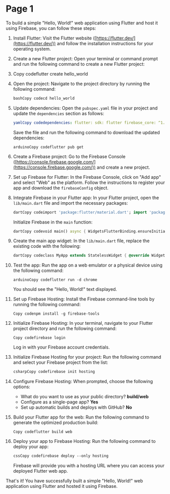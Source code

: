 # Page 1

To build a simple "Hello, World!" web application using Flutter and host it using Firebase, you can follow these steps:

1. Install Flutter: Visit the Flutter website ([https://flutter.dev/](https://flutter.dev/)) and follow the installation instructions for your operating system.
2. Create a new Flutter project: Open your terminal or command prompt and run the following command to create a new Flutter project:
3. Copy codeflutter create hello\_world
4.  Open the project: Navigate to the project directory by running the following command:

    ```bash
    bashCopy codecd hello_world
    ```
5.  Update dependencies: Open the `pubspec.yaml` file in your project and update the `dependencies` section as follows:

    ```yaml
    yamlCopy codedependencies: flutter: sdk: flutter firebase_core: ^1.6.0
    ```

    Save the file and run the following command to download the updated dependencies:

    ```arduino
    arduinoCopy codeflutter pub get
    ```
6. Create a Firebase project: Go to the Firebase Console ([https://console.firebase.google.com/](https://console.firebase.google.com/)) and create a new project.
7. Set up Firebase for Flutter: In the Firebase Console, click on "Add app" and select "Web" as the platform. Follow the instructions to register your app and download the `firebaseConfig` object.
8.  Integrate Firebase in your Flutter app: In your Flutter project, open the `lib/main.dart` file and import the necessary packages:

    ```dart
    dartCopy codeimport 'package:flutter/material.dart'; import 'package:firebase_core/firebase_core.dart';
    ```

    Initialize Firebase in the `main` function:

    ```dart
    dartCopy codevoid main() async { WidgetsFlutterBinding.ensureInitialized(); await Firebase.initializeApp(); runApp(MyApp()); }
    ```
9.  Create the main app widget: In the `lib/main.dart` file, replace the existing code with the following:

    ```dart
    dartCopy codeclass MyApp extends StatelessWidget { @override Widget build(BuildContext context) { return MaterialApp( title: 'Hello, World!', home: Scaffold( appBar: AppBar( title: Text('Hello, World!'), ), body: Center( child: Text('Hello, World!'), ), ), ); } }
    ```
10. Test the app: Run the app on a web emulator or a physical device using the following command:

    ```arduino
    arduinoCopy codeflutter run -d chrome
    ```

    You should see the "Hello, World!" text displayed.
11. Set up Firebase Hosting: Install the Firebase command-line tools by running the following command:

    ```
    Copy codenpm install -g firebase-tools
    ```
12. Initialize Firebase Hosting: In your terminal, navigate to your Flutter project directory and run the following command:

    ```
    Copy codefirebase login
    ```

    Log in with your Firebase account credentials.
13. Initialize Firebase Hosting for your project: Run the following command and select your Firebase project from the list:

    ```csharp
    csharpCopy codefirebase init hosting
    ```
14. Configure Firebase Hosting: When prompted, choose the following options:
    * What do you want to use as your public directory? **build/web**
    * Configure as a single-page app? **Yes**
    * Set up automatic builds and deploys with GitHub? **No**
15. Build your Flutter app for the web: Run the following command to generate the optimized production build:

    ```
    Copy codeflutter build web
    ```
16. Deploy your app to Firebase Hosting: Run the following command to deploy your app:

    ```css
    cssCopy codefirebase deploy --only hosting
    ```

    Firebase will provide you with a hosting URL where you can access your deployed Flutter web app.

That's it! You have successfully built a simple "Hello, World!" web application using Flutter and hosted it using Firebase.
